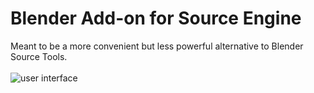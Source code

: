 # Blender Add-on for Source Engine
Meant to be a more convenient but less powerful alternative to Blender Source Tools.
<br><br>
<img src = "https://cdn.discordapp.com/attachments/525746460906749962/534184510162599946/BSE_UI.PNG" alt = "user interface">
